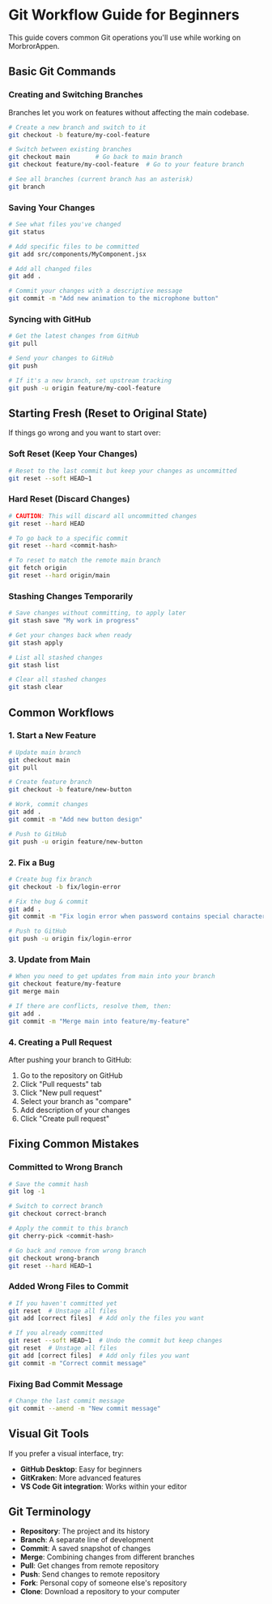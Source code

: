 # Git Workflow Guide for Beginners

This guide covers common Git operations you'll use while working on MorbrorAppen.

## Basic Git Commands

### Creating and Switching Branches

Branches let you work on features without affecting the main codebase.

```bash
# Create a new branch and switch to it
git checkout -b feature/my-cool-feature

# Switch between existing branches
git checkout main       # Go back to main branch
git checkout feature/my-cool-feature  # Go to your feature branch

# See all branches (current branch has an asterisk)
git branch
```

### Saving Your Changes

```bash
# See what files you've changed
git status

# Add specific files to be committed
git add src/components/MyComponent.jsx

# Add all changed files
git add .

# Commit your changes with a descriptive message
git commit -m "Add new animation to the microphone button"
```

### Syncing with GitHub

```bash
# Get the latest changes from GitHub
git pull

# Send your changes to GitHub
git push

# If it's a new branch, set upstream tracking
git push -u origin feature/my-cool-feature
```

## Starting Fresh (Reset to Original State)

If things go wrong and you want to start over:

### Soft Reset (Keep Your Changes)

```bash
# Reset to the last commit but keep your changes as uncommitted
git reset --soft HEAD~1
```

### Hard Reset (Discard Changes)

```bash
# CAUTION: This will discard all uncommitted changes
git reset --hard HEAD

# To go back to a specific commit
git reset --hard <commit-hash>

# To reset to match the remote main branch
git fetch origin
git reset --hard origin/main
```

### Stashing Changes Temporarily

```bash
# Save changes without committing, to apply later
git stash save "My work in progress"

# Get your changes back when ready
git stash apply

# List all stashed changes
git stash list

# Clear all stashed changes
git stash clear
```

## Common Workflows

### 1. Start a New Feature

```bash
# Update main branch
git checkout main
git pull

# Create feature branch
git checkout -b feature/new-button

# Work, commit changes
git add .
git commit -m "Add new button design"

# Push to GitHub
git push -u origin feature/new-button
```

### 2. Fix a Bug

```bash
# Create bug fix branch
git checkout -b fix/login-error

# Fix the bug & commit
git add .
git commit -m "Fix login error when password contains special characters"

# Push to GitHub
git push -u origin fix/login-error
```

### 3. Update from Main

```bash
# When you need to get updates from main into your branch
git checkout feature/my-feature
git merge main

# If there are conflicts, resolve them, then:
git add .
git commit -m "Merge main into feature/my-feature"
```

### 4. Creating a Pull Request

After pushing your branch to GitHub:

1. Go to the repository on GitHub
2. Click "Pull requests" tab
3. Click "New pull request"
4. Select your branch as "compare"
5. Add description of your changes
6. Click "Create pull request"

## Fixing Common Mistakes

### Committed to Wrong Branch

```bash
# Save the commit hash
git log -1

# Switch to correct branch
git checkout correct-branch

# Apply the commit to this branch
git cherry-pick <commit-hash>

# Go back and remove from wrong branch
git checkout wrong-branch
git reset --hard HEAD~1
```

### Added Wrong Files to Commit

```bash
# If you haven't committed yet
git reset  # Unstage all files
git add [correct files]  # Add only the files you want

# If you already committed
git reset --soft HEAD~1  # Undo the commit but keep changes
git reset  # Unstage all files
git add [correct files]  # Add only files you want
git commit -m "Correct commit message"
```

### Fixing Bad Commit Message

```bash
# Change the last commit message
git commit --amend -m "New commit message"
```

## Visual Git Tools

If you prefer a visual interface, try:

- **GitHub Desktop**: Easy for beginners
- **GitKraken**: More advanced features
- **VS Code Git integration**: Works within your editor

## Git Terminology

- **Repository**: The project and its history
- **Branch**: A separate line of development
- **Commit**: A saved snapshot of changes
- **Merge**: Combining changes from different branches
- **Pull**: Get changes from remote repository
- **Push**: Send changes to remote repository
- **Fork**: Personal copy of someone else's repository
- **Clone**: Download a repository to your computer